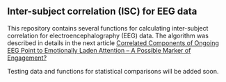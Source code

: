 ## Inter-subject correlation (ISC) for EEG data

This repository contains several functions for calculating inter-subject correlation for electroencephalography (EEG) data.
The algorithm was described in details in the next article
[Correlated Components of Ongoing EEG Point to Emotionally Laden Attention – A Possible Marker of Engagement?](https://www.ncbi.nlm.nih.gov/pmc/articles/PMC3353265/)

Testing data and functions for statistical comparisons will be added soon.
